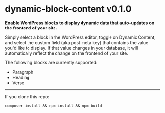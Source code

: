 # dynamic-block-content v0.1.0

**Enable WordPress blocks to display dynamic data that auto-updates on the frontend of your site.**

Simply select a block in the WordPress editor, toggle on Dynamic Content, and select the custom field (aka post meta key) that contains the value you'd like to display. If that value changes in your database, it will automatically reflect the change on the frontend of your site.

The following blocks are currently supported:
* Paragraph
* Heading
* Verse

---
If you clone this repo:
```
composer install && npm install && npm build
```